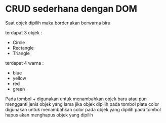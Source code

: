 # CRUD sederhana dengan DOM

Saat objek dipilih maka border akan berwarna biru

terdapat 3 objek :
- Circle
- Rectangle
- Triangle

terdapat 4 warna :
- blue
- yellow
- red
- green

Pada tombol + digunakan untuk menambahkan objek baru atau pun mengganti jenis objek yang lama jika objek dipilih
pada tombol plate color digunakan untuk menambahkan color pada objek yang dipilih
pada tombol hapus akan menghapus objek yang dipilih
